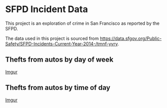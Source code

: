 # SFPD Incident Data

This project is an exploration of crime in San Francisco as reported by the
SFPD.

The data used in this project is sourced from
https://data.sfgov.org/Public-Safety/SFPD-Incidents-Current-Year-2014-/tmnf-yvry.


## Thefts from autos by day of week

[Imgur](http://i.imgur.com/LLr94EI.png)

## Thefts from autos by time of day

[Imgur](http://i.imgur.com/7Hvz6bW.png)
